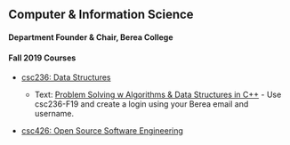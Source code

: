 ## Computer & Information Science

#### Department Founder & Chair, Berea College

#### Fall 2019 Courses

- [csc236: Data Structures](/csc236/index.md)
  - Text: [Problem Solving w Algorithms & Data Structures in C++](https://runestone.academy/runestone/books/published/cppds/index.html)   - Use csc236-F19 and create a login using your Berea email and username.

- [csc426: Open Source Software Engineering](/csc426/index.md)

